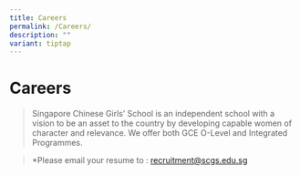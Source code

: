 ```yaml
---
title: Careers
permalink: /Careers/
description: ""
variant: tiptap
---
```

<h1><strong>Careers</strong></h1>
<blockquote>
<p>Singapore Chinese Girls’ School is an independent school with a vision
to be an asset to the country by developing capable women of character
and relevance. We offer both GCE O-Level and Integrated Programmes.</p>
</blockquote>
<p></p>
<blockquote>
<p>*Please email your resume to : <a href="mailto:recruitment@scgs.edu.sg" rel="noopener noreferrer nofollow" target="_blank">recruitment@scgs.edu.sg</a>
</p>
</blockquote>
<p></p>